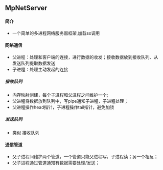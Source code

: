 ## MpNetServer
#### 简介
- 一个简单的多进程网络服务器框架,加载so调用
#### 网络通信
- 父进程：处理和客户端的连接，进行数据的收发；接收数据放到接收队列、从发送队列提取数据发送
- 子进程：处理主动发起的连接
##### 接收队列
- 内存映射创建，每个子进程和父进程之间维护一个;
- 父进程将数据放到队列中，写pipe通知子进程，子进程处理；
- 父进程操作head指针，子进程操作tail指针，避免加锁
##### 发送队列
- 类似 接收队列

#### 通信管道
- 父子进程间维护两个管道，一个管道只能父进程写，子进程读；另一个相反；
- 父子进程通过管道通知有数据需要处理/发送；
